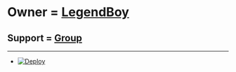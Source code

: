 # Owner = [LegendBoy](https://t.me/LegendBoy_XD)

## Support = [Group](https://t.me/Legend_K_Userbot)

-----
- [![Deploy](https://www.herokucdn.com/deploy/button.svg)](https://heroku.com/deploy)
